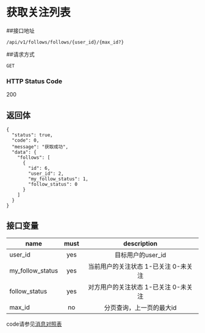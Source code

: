 # 获取关注列表

##接口地址

```
/api/v1/follows/follows/{user_id}/{max_id?}
```

##请求方式

```
GET
```

### HTTP Status Code

200

## 返回体

```
{
  "status": true,
  "code": 0,
  "message": "获取成功",
  "data": {
    "follows": [
      {
        "id": 6,
        "user_id": 2,
        "my_follow_status": 1,
        "follow_status": 0
      }
    ]
  }
}
```

## 接口变量

| name     | must     | description |
|----------|:--------:|:--------:|
| user_id  | yes      | 目标用户的user_id |
| my_follow_status  | yes      | 当前用户的关注状态  1-已关注 0-未关注 |
| follow_status  | yes      | 对方用户的关注状态 1-已关注 0-未关注 |
| max_id   | no       | 分页查询，上一页的最大id |
code请参见[消息对照表](消息对照表.md)
